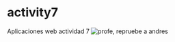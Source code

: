 # activity7
Aplicaciones web actividad 7
![profe, repruebe a andres](https://user-images.githubusercontent.com/123270797/222319954-723b5291-e9ca-4913-8105-bf73a509199a.png)
